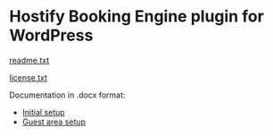 # Hostify Booking Engine plugin for WordPress

[readme.txt](readme.txt)

[license.txt](license.txt)

Documentation in .docx format:
* [Initial setup](doc/1_Initial_setup.docx)
* [Guest area setup](doc/2_Guest_area_setup.docx)

